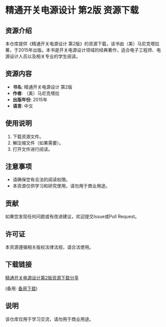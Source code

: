 # 精通开关电源设计 第2版 资源下载

## 资源介绍

本仓库提供《精通开关电源设计 第2版》的资源下载，该书由（美）马尼克塔拉 著，于2015年出版。本书是开关电源设计领域的经典著作，适合电子工程师、电源设计人员以及相关专业的学生阅读。

## 资源内容

- **书名**: 精通开关电源设计 第2版
- **作者**: （美）马尼克塔拉
- **出版年份**: 2015年
- **语言**: 中文

## 使用说明

1. 下载资源文件。
2. 解压缩文件（如果需要）。
3. 打开文件进行阅读。

## 注意事项

- 请确保您有合法的阅读权限。
- 本资源仅供学习和研究使用，请勿用于商业用途。

## 贡献

如果您发现任何问题或有改进建议，欢迎提交Issue或Pull Request。

## 许可证

本资源遵循相关版权法律法规，请合法使用。

## 下载链接
[精通开关电源设计第2版资源下载分享](https://pan.quark.cn/s/6fe52a0c3e07) 

(备用: [备用下载](https://pan.baidu.com/s/1M6M9WyfDG75rYn3yvHvBUQ?pwd=1234))

## 说明

该仓库仅用于学习交流，请勿用于商业用途。

